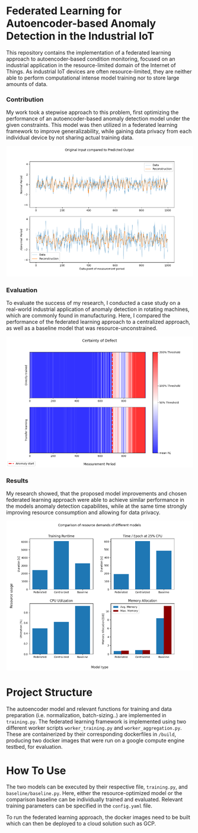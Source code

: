 # Federated Learning for Autoencoder-based Anomaly Detection in the Industrial IoT

This repository contains the implementation of a federated learning approach to autoencoder-based condition monitoring, 
focused on an industrial application in the resource-limited domain of the Internet of Things.
As industrial IoT devices are often resource-limited, they are neither able to perform computational intense model training 
nor to store large amounts of data. 

### Contribution

My work took a stepwise approach to this problem, first optimizing the performance of an 
autoencoder-based anomaly detection model under the given constraints.
This model was then utilized in a federated learning framework to improve generalizability, 
while gaining data privacy from each individual device by not sharing actual training data.

![Normal vs. Abnormal](plots/E2-Chunk.png)

### Evaluation

To evaluate the success of my research, I conducted a case study on a real-world industrial application of anomaly detection in rotating machines, which are commonly found in manufacturing.
Here, I compared the performance of the federated learning approach to a centralized approach, as well as a baseline model that was resource-unconstrained.


![Transferlearning evaluation](plots/E2-Transferlearning.png)

### Results

My research showed, that the proposed model improvements and chosen federated learning approach were able to achieve 
similar performance in the models anomaly detection capabilites, while at the same time strongly improving resource consumption and allowing for data privacy.

![Resource evaluation](plots/E2-Resources-v2.png)


# Project Structure

The autoencoder model and relevant functions for training and data preparation (i.e. normalization, batch-sizing..) are implemented in `training.py`.
The federated learning framework is implemented using two different worker scripts `worker_training.py` and `worker_aggregation.py`.
These are containerized by their corresponding dockerfiles in `/build`, producing two docker images that were run on a google compute engine testbed,
for evaluation.



# How To Use

The two models can be executed by their respective file, `training.py`, and `baseline/baseline.py`.
Here, either the resource-optimized model or the comparison baseline can be individually trained
and evaluated.
Relevant training parameters can be specified in the `config.yaml` file.

To run the federated learning approach, the docker images need to be built which can then be deployed to a cloud solution such as GCP.